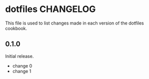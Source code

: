 # dotfiles CHANGELOG

This file is used to list changes made in each version of the dotfiles cookbook.

## 0.1.0

Initial release.

- change 0
- change 1
